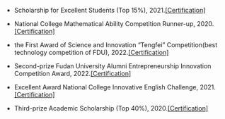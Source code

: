 - Scholarship for Excellent Students (Top 15%), 2021.[[Certification]](contents/prizePhoto/scholarship(1).pdf)

- National College Mathematical Ability Competition Runner-up, 2020.[[Certification]](contents/prizePhoto/mathCompetitionAward.pdf)

- the First Award of Science and Innovation “Tengfei” Competition(best technology competition of FDU), 2022.[[Certification]](contents/prizePhoto/ResearchAward.pdf)

- Second-prize Fudan University Alumni Entrepreneurship Innovation Competition Award, 2022.[[Certification]](contents/prizePhoto/Innovation&EntrepreneurshipAward.pdf)

- Excellent Award National College Innovative English Challenge, 2021.[[Certification]](contents/prizePhoto/EnglishCompetitionAward.pdf)

- Third-prize Academic Scholarship (Top 40%), 2020.[[Certification]](contents/prizePhoto/scholarship(2).pdf)



